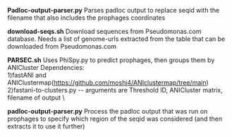 **Padloc-output-parser.py** Parses padloc output to replace seqid with the filename that also includes the prophages coordinates

**download-seqs.sh** Download sequences from Pseudomonas.com database. Needs a list of genome-urls extracted from the table that can be downloaded from Pseudomonas.com

**PARSEC.sh** Uses PhiSpy.py to predict prophages, then groups them by ANICluster
Dependencies: \
1)fastANI and ANIClustermap(https://github.com/moshi4/ANIclustermap/tree/main) \
2)fastani-to-clusters.py -- arguments are Threshold ID, ANICluster matrix, filename of output \

**padloc-output-parser.py** Process the padloc output that was run on prophages to specify which region of the seqid was considered (and then extracts it to use it further)
